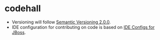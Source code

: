 codehall
========

- Versioning will follow [Semantic Versioning 2.0.0](http://semver.org/).
- IDE configuration for contributing on code is based on [IDE Configs for JBoss](https://github.com/jboss/ide-config).